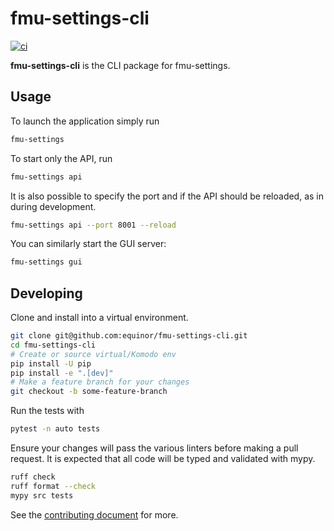 # fmu-settings-cli

[![ci](https://github.com/equinor/fmu-settings-cli/actions/workflows/ci.yml/badge.svg)](https://github.com/equinor/fmu-settings-cli/actions/workflows/ci.yml)

**fmu-settings-cli** is the CLI package for fmu-settings.

## Usage

To launch the application simply run

```bash
fmu-settings
```

To start only the API, run

```bash
fmu-settings api
```

It is also possible to specify the port and if the API should be reloaded, as
in during development.

```bash
fmu-settings api --port 8001 --reload
```

You can similarly start the GUI server:

```bash
fmu-settings gui
```

## Developing

Clone and install into a virtual environment.

```sh
git clone git@github.com:equinor/fmu-settings-cli.git
cd fmu-settings-cli
# Create or source virtual/Komodo env
pip install -U pip
pip install -e ".[dev]"
# Make a feature branch for your changes
git checkout -b some-feature-branch
```

Run the tests with

```sh
pytest -n auto tests
```

Ensure your changes will pass the various linters before making a pull
request. It is expected that all code will be typed and validated with
mypy.

```sh
ruff check
ruff format --check
mypy src tests
```

See the [contributing document](CONTRIBUTING.md) for more.
